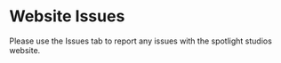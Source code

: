 # Website Issues


Please use the Issues tab to report any issues with the spotlight studios website.
